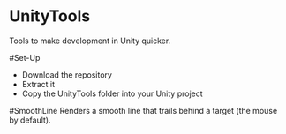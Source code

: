 # UnityTools
Tools to make development in Unity quicker.

#Set-Up
- Download the repository
- Extract it
- Copy the UnityTools folder into your Unity project

#SmoothLine
Renders a smooth line that trails behind a target (the mouse by default).
